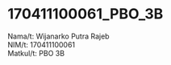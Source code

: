 # 170411100061_PBO_3B

Nama/t: Wijanarko Putra Rajeb<br>
NIM/t: 170411100061<br>
Matkul/t: PBO 3B<br>
